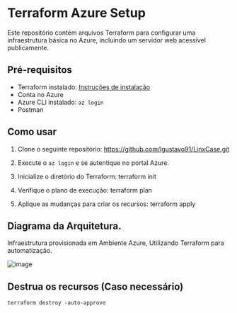 # Terraform Azure Setup

Este repositório contém arquivos Terraform para configurar uma infraestrutura básica no Azure, incluindo um servidor web acessível publicamente.

## Pré-requisitos

- Terraform instalado: [Instruções de instalação](https://learn.hashicorp.com/tutorials/terraform/install-cli)
- Conta no Azure
- Azure CLI instalado: `az login`
- Postman

## Como usar

1. Clone o seguinte repositório:
   https://github.com/lgustavo91/LinxCase.git

2. Execute o `az login` e se autentique no portal Azure.

2. Inicialize o diretório do Terraform:
    terraform init

3. Verifique o plano de execução:
    terraform plan

4. Aplique as mudanças para criar os recursos:
    terraform apply


## Diagrama da Arquitetura.

Infraestrutura provisionada em Ambiente Azure, Utilizando Terraform para automatização.

![image](https://github.com/lgustavo91/LinxCase/assets/52268689/58ee66a1-0d9a-47bc-811a-397cc60de7ed)





## Destrua os recursos (Caso necessário)
    terraform destroy -auto-approve

